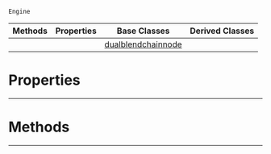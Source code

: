  `Engine`

|Methods|Properties|Base Classes|Derived Classes|
|---|---|---|---|
| | |[dualblendchainnode](https://github.com/PlasmaEngine/PlasmaDocs/tree/master/docs/C%2B%2B/code_reference/class_reference/dualblendchainnode.markdown)| |


 #  Properties


---  
 #  Methods


---  
 

 